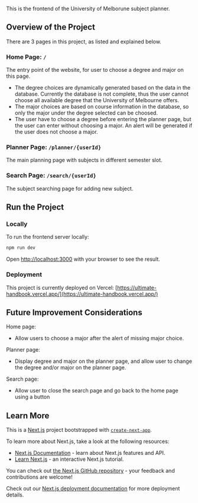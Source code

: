 This is the frontend of the University of Melborune subject planner.

## Overview of the Project

There are 3 pages in this project, as listed and explained below.

### Home Page: `/`

The entry point of the website, for user to choose a degree and major on this page.

- The degree choices are dynamically generated based on the data in the database. Currently the database is not complete, thus the user cannot choose all available degree that the University of Melbourne offers.
- The major choices are based on course information in the database, so only the major under the degree selected can be choosed.
- The user have to choose a degree before entering the planner page, but the user can enter without choosing a major. An alert will be generated if the user does not choose a major.

### Planner Page: `/planner/{userId}`

The main planning page with subjects in different semester slot.

### Search Page: `/search/{userId}`

The subject searching page for adding new subject.

## Run the Project

### Locally

To run the frontend server locally:

```bash
npm run dev
```

Open [http://localhost:3000](http://localhost:3000) with your browser to see the result.

### Deployment

This project is currently deployed on Vercel: [https://ultimate-handbook.vercel.app/](https://ultimate-handbook.vercel.app/)

## Future Improvement Considerations

Home page:

- Allow users to choose a major after the alert of missing major choice.

Planner page:

- Display degree and major on the planner page, and allow user to change the degree and/or major on the planner page.

Search page:

- Allow user to close the search page and go back to the home page using a button

## Learn More

This is a [Next.js](https://nextjs.org) project bootstrapped with [`create-next-app`](https://nextjs.org/docs/app/api-reference/cli/create-next-app).

To learn more about Next.js, take a look at the following resources:

- [Next.js Documentation](https://nextjs.org/docs) - learn about Next.js features and API.
- [Learn Next.js](https://nextjs.org/learn) - an interactive Next.js tutorial.

You can check out [the Next.js GitHub repository](https://github.com/vercel/next.js) - your feedback and contributions are welcome!

Check out our [Next.js deployment documentation](https://nextjs.org/docs/app/building-your-application/deploying) for more deployment details.
